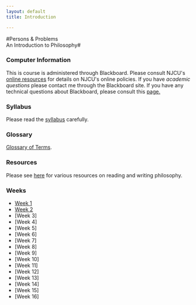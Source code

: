 ```yaml
---
layout: default
title: Introduction

---
```


#Persons & Problems <br> An Introduction to Philosophy#

### Computer Information ###

This is course is administered through Blackboard. Please consult NJCU's [online resources](http://www.njcu.edu/onlinelearning/enrolled-students/) for details on NJCU's online policies. If you have *academic questions* please contact me through the Blackboard site. If you have any technical questions about Blackboard, please consult this [page.](http://www.njcu.edu/onlinelearning/getting-help/)

### Syllabus  ###

Please read the [syllabus](Syllabus.pdf) carefully. 

### Glossary ###

[Glossary of Terms](glossary).


### Resources ###

Please see [here](Resources) for various resources on reading and writing philosophy.  


### Weeks ###

+ [Week 1](1)
+ [Week 2](2)
+ [Week 3]
+ [Week 4]
+ [Week 5]
+ [Week 6]
+ [Week 7]
+ [Week 8]
+ [Week 9]
+ [Week 10]
+ [Week 11]
+ [Week 12]
+ [Week 13]
+ [Week 14]
+ [Week 15]
+ [Week 16]

